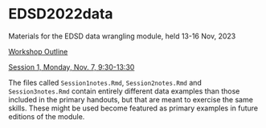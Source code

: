 # EDSD2022data
Materials for the EDSD data wrangling module, held 13-16 Nov, 2023

[Workshop Outline](https://timriffe.github.io/EDSD2023data)

[Session 1, Monday, Nov. 7, 9:30-13:30](https://timriffe.github.io/EDSD2023data/Session1)


The files called `Session1notes.Rmd`, `Session2notes.Rmd` and `Session3notes.Rmd` contain entirely different data examples than those included in the primary handouts, but that are meant to exercise the same skills. These might be used become featured as primary examples in future editions of the module.

